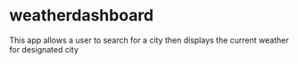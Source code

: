 # weatherdashboard
This app allows a user to search for a city then displays the current weather for designated city
